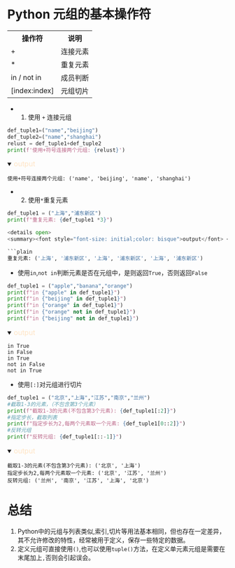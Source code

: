 # Python 元组的基本操作符

<table>
    <tr>
        <th>操作符</th>
        <th>说明</th>
    </tr>
    <tr>
        <td> + </td>
        <td> 连接元素 </td>
    </tr>
    <tr>
        <td> * </td>
        <td> 重复元素 </td>
    </tr>
    <tr>
        <td> in / not in</td>
        <td>成员判断</td>
    </tr>
    <tr>
        <td>[index:index]</td>
        <td>元组切片</td>
    </tr>
</table>


- 1. 使用 `+` 连接元组
```python
def_tuple1=("name","beijing")
def_tuple2=("name","shanghai")
relust = def_tuple1+def_tuple2
print(f'使用+符号连接两个元组: {relust}')
```

<details open>
<summary><font style="font-size: initial;color: bisque">output</font> </summary>

```plain 
使用+符号连接两个元组: ('name', 'beijing', 'name', 'shanghai') 
```
</details>

- 2. 使用`*`重复元素

```python
def_tuple1 = ("上海","浦东新区")
print(f"重复元素: {def_tuple1 *3}")

<details open>
<summary><font style="font-size: initial;color: bisque">output</font> </summary>

```plain 
重复元素: ('上海', '浦东新区', '上海', '浦东新区', '上海', '浦东新区')
```
</details>

- 使用`in`,`not in`判断元素是否在元组中，是则返回`True`，否则返回`False`

```python
def_tuple1 = ("apple","banana","orange")
print(f"in {"apple" in def_tuple1}")
print(f"in {"beijing" in def_tuple1}")
print(f"in {"orange" in def_tuple1}")
print(f"in {"orange" not in def_tuple1}")
print(f"in {"beijing" not in def_tuple1}")
```

<details open>
<summary><font style="font-size: initial;color: bisque">output</font> </summary>

```plain 
in True
in False
in True
not in False
not in True
```
</details>

- 使用`[:]`对元组进行切片

```python
def_tuple1 = ("北京","上海","江苏","南京","兰州")
#截取1-3的元素，（不包含第3个元素）
print(f"截取1-3的元素(不包含第3个元素): {def_tuple1[:2]}")
#指定步长，截取列表
print(f"指定步长为2,每两个元素取一个元素: {def_tuple1[0::2]}")
#反转元组
print(f"反转元组: {def_tuple1[::-1]}")
```

<details open>
<summary><font style="font-size: initial;color: bisque">output</font> </summary>

```plain
截取1-3的元素(不包含第3个元素): ('北京', '上海')
指定步长为2,每两个元素取一个元素: ('北京', '江苏', '兰州')
反转元组: ('兰州', '南京', '江苏', '上海', '北京')
```

# 总结

1.  Python中的元组与列表类似,索引,切片等用法基本相同，但也存在一定差异，其不允许修改的特性，经常被用于定义，保存一些特定的数据。
2.  定义元组可直接使用`()`,也可以使用`tuple()`方法，在定义单元素元组是需要在末尾加上`,`否则会引起误会。